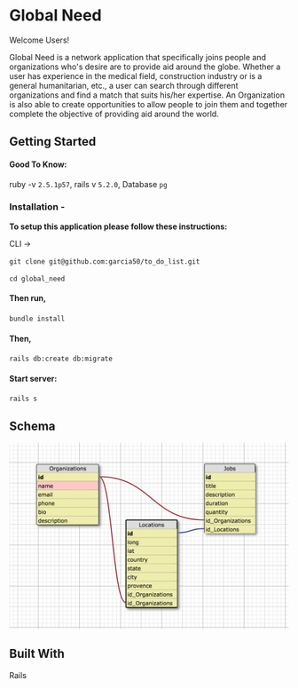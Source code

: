 # Global Need
Welcome Users!

Global Need is a network application that specifically joins people and organizations who's desire are to provide aid around the globe. Whether a user has experience in the medical field, construction industry or is a general humanitarian, etc., a user can search through different organizations and find a match that suits his/her expertise. An Organization is also able to create opportunities to allow people to join them and together complete the objective of providing aid around the world.  

## Getting Started
#### Good To Know:
ruby -v `2.5.1p57`,
rails v `5.2.0`,
Database `pg`

### Installation -

**To setup this application please follow these instructions:**

CLI ->

`git clone git@github.com:garcia50/to_do_list.git`

`cd global_need`
  
#### Then run,

`bundle install`

#### Then, 

`rails db:create db:migrate`

#### Start server: 

`rails s`

## Schema
![alt text](global_need_schema.png "global_need_schema.png")


## Built With

Rails
